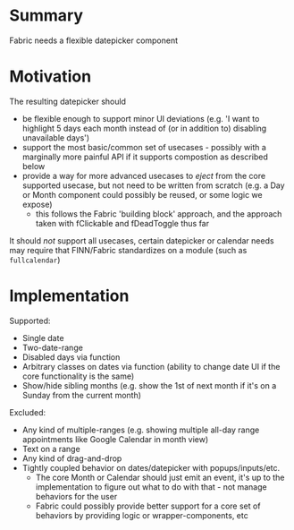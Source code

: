 # Summary

Fabric needs a flexible datepicker component

# Motivation

The resulting datepicker should
- be flexible enough to support minor UI deviations (e.g. 'I want to highlight 5 days each month instead of (or in addition to) disabling unavailable days')
- support the most basic/common set of usecases - possibly with a marginally more painful API if it supports compostion as described below
- provide a way for more advanced usecases to _eject_ from the core supported usecase, but not need to be written from scratch (e.g. a Day or Month component could possibly be reused, or some logic we expose)
  - this follows the Fabric 'building block' approach, and the approach taken with fClickable and fDeadToggle thus far

It should _not_ support all usecases, certain datepicker or calendar needs may require that FINN/Fabric standardizes on a module (such as `fullcalendar`)

# Implementation

Supported:
- Single date
- Two-date-range
- Disabled days via function
- Arbitrary classes on dates via function (ability to change date UI if the core functionality is the same)
- Show/hide sibling months (e.g. show the 1st of next month if it's on a Sunday from the current month)

Excluded:
- Any kind of multiple-ranges (e.g. showing multiple all-day range appointments like Google Calendar in month view)
- Text on a range
- Any kind of drag-and-drop
- Tightly coupled behavior on dates/datepicker with popups/inputs/etc.
  - The core Month or Calendar should just emit an event, it's up to the implementation to figure out what to do with that - not manage behaviors for the user
  - Fabric could possibly provide better support for a core set of behaviors by providing logic or wrapper-components, etc

